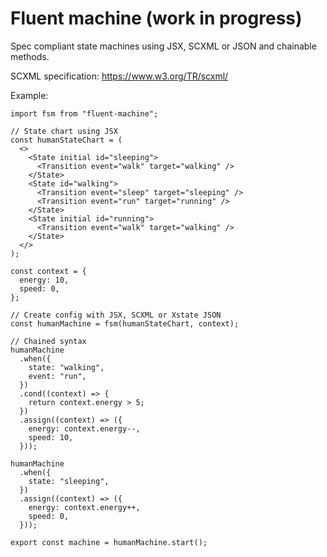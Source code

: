 # Fluent machine (work in progress)

Spec compliant state machines using JSX, SCXML or JSON and chainable methods.

SCXML specification: https://www.w3.org/TR/scxml/

Example:

```tsx
import fsm from "fluent-machine";

// State chart using JSX
const humanStateChart = (
  <>
    <State initial id="sleeping">
      <Transition event="walk" target="walking" />
    </State>
    <State id="walking">
      <Transition event="sleep" target="sleeping" />
      <Transition event="run" target="running" />
    </State>
    <State initial id="running">
      <Transition event="walk" target="walking" />
    </State>
  </>
);

const context = {
  energy: 10,
  speed: 0,
};

// Create config with JSX, SCXML or Xstate JSON
const humanMachine = fsm(humanStateChart, context);

// Chained syntax
humanMachine
  .when({
    state: "walking",
    event: "run",
  })
  .cond((context) => {
    return context.energy > 5;
  })
  .assign((context) => ({
    energy: context.energy--,
    speed: 10,
  }));

humanMachine
  .when({
    state: "sleeping",
  })
  .assign((context) => ({
    energy: context.energy++,
    speed: 0,
  }));

export const machine = humanMachine.start();
```
